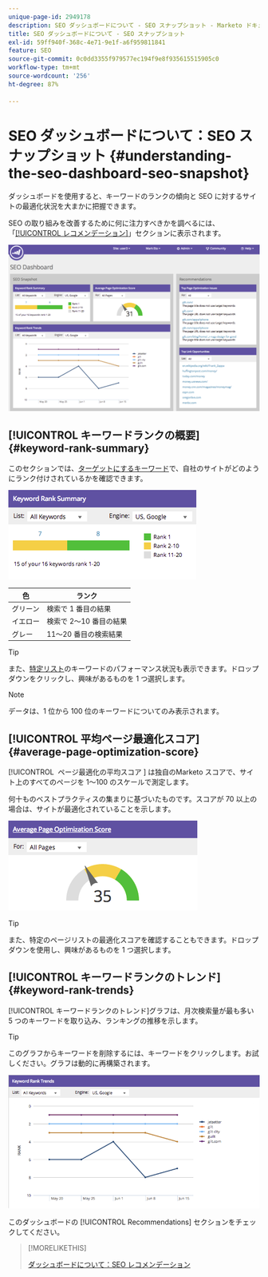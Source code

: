 ```yaml
---
unique-page-id: 2949178
description: SEO ダッシュボードについて - SEO スナップショット - Marketo ドキュメント - 製品ドキュメント
title: SEO ダッシュボードについて - SEO スナップショット
exl-id: 59ff940f-368c-4e71-9e1f-a6f959811841
feature: SEO
source-git-commit: 0c0dd3355f979577ec194f9e8f935615515905c0
workflow-type: tm+mt
source-wordcount: '256'
ht-degree: 87%

---
```


# SEO ダッシュボードについて：SEO スナップショット {#understanding-the-seo-dashboard-seo-snapshot}

ダッシュボードを使用すると、キーワードのランクの傾向と SEO に対するサイトの最適化状況を大まかに把握できます。

SEO の取り組みを改善するために何に注力すべきかを調べるには、「[[!UICONTROL レコメンデーション]](/help/marketo/product-docs/additional-apps/seo/understanding-seo/understanding-the-seo-dashboard-seo-recommendations.md)」セクションに表示されます。

![](assets/image2014-9-17-21-3a32-3a22.png)

## [!UICONTROL キーワードランクの概要] {#keyword-rank-summary}

このセクションでは、[ターゲットにするキーワード](/help/marketo/product-docs/additional-apps/seo/keywords/seo-add-keywords.md)で、自社のサイトがどのようにランク付けされているかを確認できます。

![](assets/image2014-9-17-21-3a34-3a5.png)

| 色 | ランク |
|---|---|
| グリーン | 検索で 1 番目の結果 |
| イエロー | 検索で 2～10 番目の結果 |
| グレー | 11～20 番目の検索結果 |

>[!TIP]
>
>また、[特定リスト](/help/marketo/product-docs/additional-apps/seo/keywords/seo-add-remove-keywords-from-a-list.md)のキーワードのパフォーマンス状況も表示できます。ドロップダウンをクリックし、興味があるものを 1 つ選択します。

>[!NOTE]
>
>データは、1 位から 100 位のキーワードについてのみ表示されます。

## [!UICONTROL 平均ページ最適化スコア] {#average-page-optimization-score}

[!UICONTROL &#x200B; ページ最適化の平均スコア &#x200B;] は独自のMarketo スコアで、サイト上のすべてのページを 1～100 のスケールで測定します。

何十ものベストプラクティスの集まりに基づいたものです。スコアが 70 以上の場合は、サイトが最適化されていることを示します。

![](assets/image2014-9-17-21-3a35-3a55.png)

>[!TIP]
>
>また、特定のページリストの最適化スコアを確認することもできます。ドロップダウンを使用し、興味があるものを 1 つ選択します。

## [!UICONTROL キーワードランクのトレンド] {#keyword-rank-trends}

[!UICONTROL キーワードランクのトレンド]グラフは、月次検索量が最も多い 5 つのキーワードを取り込み、ランキングの推移を示します。

>[!TIP]
>
>このグラフからキーワードを削除するには、キーワードをクリックします。お試しください。グラフは動的に再構築されます。

![](assets/image2014-9-17-21-3a37-3a1.png)

このダッシュボードの [!UICONTROL Recommendations] セクションをチェックしてください。

>[!MORELIKETHIS]
>
>[ダッシュボードについて：SEO レコメンデーション](/help/marketo/product-docs/additional-apps/seo/understanding-seo/understanding-the-seo-dashboard-seo-recommendations.md)
